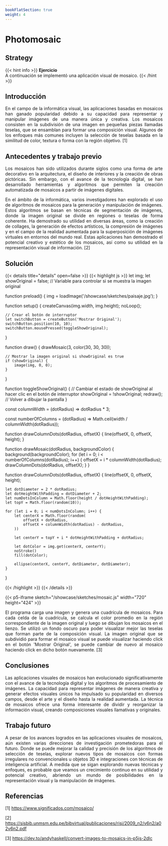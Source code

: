 ```yaml
---
bookFlatSection: true
weight: 4
---
```

# Photomosaic

## Strategy

{{< hint info >}}
**Ejercicio**  
A continuación se implementó una aplicación visual de mosaico. 
{{< /hint >}}

## Introducción
<p style="text-align: justify;">
En el campo de la informática visual, las aplicaciones basadas en mosaicos han ganado popularidad debido a su capacidad para representar y manipular imágenes de una manera única y creativa. Los mosaicos consisten en la subdivisión de una imagen en pequeñas piezas llamadas teselas, que se ensamblan para formar una composición visual. Algunos de los enfoques más comunes incluyen la selección de teselas basada en la similitud de color, textura o forma con la región objetivo. [1]</p>

## Antecedentes y trabajo previo
<p style="text-align: justify;">
Los mosaicos han sido utilizados durante siglos como una forma de arte decorativo en la arquitectura, el diseño de interiores y la creación de obras pictóricas. Sin embargo, con el avance de la tecnología digital, se han desarrollado herramientas y algoritmos que permiten la creación automatizada de mosaicos a partir de imágenes digitales.</p>

<p style="text-align: justify;">
En el ámbito de la informática, varios investigadores han explorado el uso de algoritmos de mosaicos para la generación y manipulación de imágenes. Estos algoritmos se basan en técnicas de segmentación de imágenes, donde la imagen original se divide en regiones o teselas de forma coherente. Ha demostrado su utilidad en diversas áreas, como la creación de collages, la generación de efectos artísticos, la compresión de imágenes y en el campo de la realidad aumentada para la superposición de imágenes virtuales en entornos del mundo real. Estas aplicaciones han demostrado el potencial creativo y estético de los mosaicos, así como su utilidad en la representación visual de información. [2]</p>

## Solución 

{{< details title="details" open=false >}}
{{< highlight js >}}
let img;
let showOriginal = false; // Variable para controlar si se muestra la imagen original

function preload() {
    img = loadImage('/showcase/sketches/paisaje.jpg');
}

function setup() {
    createCanvas(img.width, img.height);
    noLoop();

    // Crear el botón de interruptor
    let switchButton = createButton('Mostrar Original');
    switchButton.position(10, 10);
    switchButton.mousePressed(toggleShowOriginal);
}

function draw() {
    drawMosaic(3, color(30, 30, 30));

    // Mostrar la imagen original si showOriginal es true
    if (showOriginal) {
        image(img, 0, 0);
    }
}

function toggleShowOriginal() {
    // Cambiar el estado de showOriginal al hacer clic en el botón de interruptor
    showOriginal = !showOriginal;
    redraw(); // Volver a dibujar la pantalla
}

const columnWidth = (dotRadius) => dotRadius * 3;

const numberOfColumns = (dotRadius) =>
    Math.ceil(width / columnWidth(dotRadius));

function drawColumnDots(dotRadius, offsetX) {
    line(offsetX, 0, offsetX, height);
}

function drawMosaic(dotRadius, backgroundColor) {
    background(backgroundColor);
    for (let i = 0; i < numberOfColumns(dotRadius); i++) {
        offsetX = i * columnWidth(dotRadius);
        drawColumnDots(dotRadius, offsetX);
    }
}

function drawColumnDots(dotRadius, offsetX) {
    line(offsetX, 0, offsetX, height);

    let dotDiameter = 2 * dotRadius;
    let dotHeightWithPadding = dotDiameter + 2;
    let numDotsInColumn = Math.floor(height / dotHeightWithPadding);
    let topY = Math.floor(random(10));

    for (let i = 0; i < numDotsInColumn; i++) {
        let centerX = Math.floor(random(
            offsetX + dotRadius,
            offsetX + columnWidth(dotRadius) - dotRadius,
        ))

        let centerY = topY + i * dotHeightWithPadding + dotRadius;

        let dotColor = img.get(centerX, centerY);
        noStroke()
        fill(dotColor);

        ellipse(centerX, centerY, dotDiameter, dotDiameter);
    }
}

{{< /highlight >}}
{{< /details >}}

{{< p5-iframe sketch="/showcase/sketches/mosaic.js" width="720" height="424" >}}

<p style="text-align: justify;">
El programa carga una imagen y genera una cuadrícula de mosaicos. Para cada celda de la cuadrícula, se calcula el color promedio en la región correspondiente de la imagen original y luego se dibujan los mosaicos en el lienzo. Se utilizó un fondo oscuro para poder visualizar mejor las teselas que forman parte de la composición visual. La imagen original que se subdividió para formar el mosaico visual se puede visualizar haciendo click en el botón 'Mostrar Original', se puede cambiar de nuevo al mosaico haciendo click en dicho botón nuevamente. [3]</p>

## Conclusiones
<p style="text-align: justify;">
Las aplicaciones visuales de mosaicos han evolucionado significativamente con el avance de la tecnología digital y los algoritmos de procesamiento de imágenes. La capacidad para representar imágenes de manera creativa y generar efectos visuales únicos ha impulsado su popularidad en diversos campos, desde el arte y el diseño hasta la realidad aumentada. La técnica de mosaicos ofrece una forma interesante de dividir y reorganizar la información visual, creando composiciones visuales llamativas y originales.</p>

## Trabajo futuro
<p style="text-align: justify;">
A pesar de los avances logrados en las aplicaciones visuales de mosaicos, aún existen varias direcciones de investigación prometedoras para el futuro. Donde se puede mejorar la calidad y precisión de los algoritmos de selección de teselas, explorar nuevos tipos de mosaicos con formas irregulares no convencionales u objetos 3D e integraciones con técnicas de inteligencia artificial. A medida que se sigan explorando nuevas técnicas y enfoques, es probable que veamos un crecimiento continuo en su utilidad y potencial creativo, abriendo un mundo de posibilidades en la representación visual y la manipulación de imágenes.</p>

## Referencias
[1] https://www.significados.com/mosaico/

[2] https://sisbib.unmsm.edu.pe/bibvirtual/publicaciones/risi/2009_n2/v6n2/a02v6n2.pdf

[3] https://dev.to/andyhaskell/convert-images-to-mosaics-in-p5js-2dlc